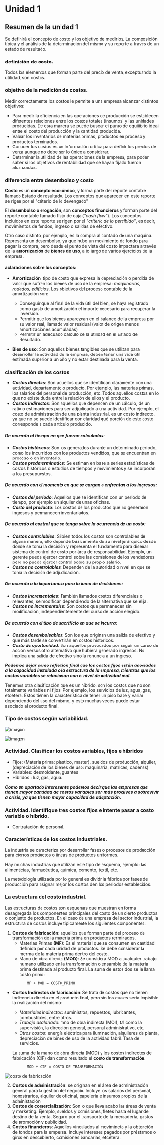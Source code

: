 # Unidad 1

## Resumen de la unidad 1

Se definirá el concepto de costo y los objetivo de medirlos. La composición 
 típica y el análisis de la determinación del mismo y su reporte a través de un 
 estado de resultado.

### definición de costo.

Todos los elementos que forman parte del precio de venta, exceptuando la utilidad,
son costos.

### objetivo de la medición de costos.



Medir correctamente los costos le permite a una empresa alcanzar distintos objetivos:

- Para medir la eficiencia en las operaciones de producción se establecen diferentes
relaciones entre los costos totales (insumos) y las unidades producidas. De esta manera
se puede buscar el punto de equilibrio ideal entre el costo del producción y la cantidad producida.
- Valuar los inventarios de materias primas, productos en proceso y productos terminados.
- Conocer los costos es un información critica para definir los precios de venta aunque no debe
ser lo único a considerar.
- Determinar la utilidad de las operaciones de la empresa, para poder saber si los objetivos de 
rentabilidad que se hayan fijado fueron alcanzados.

### diferencia entre desembolso y costo

**Costo** es un **concepto económico**, y forma parte del reporte contable llamado Estado de resultado.
Los conceptos que aparecen en este reporte se rigen por el "criterio de lo devengado"

El **desembolso o erogación**, son **conceptos financieros** y forman parte del reporte contable llamado
flujo de caja (*"cash flow"*). Los conceptos incluidos en este reporte se rigen por el *"criterio de lo percibido"*, es decir, movimientos de fondos, ingreso o salidas de efectivo.

Otro caso distinto, por ejemplo, es la compra al contado de una maquina. Representa un desembolso, ya que hubo
un movimiento de fondo para pagar la compra, pero desde el punto de vista del costo impactara a través de la **amortización** de **bienes de uso**, a lo largo de varios ejercicios de la empresa.

#### aclaraciones sobre los conceptos:
- **Amortización**: tipo de costo que expresa la depreciación o perdida de valor que sufren los bienes de uso de la empresa: *maquinarias, rodados, edificios*.
Los objetivos del proceso contable de la amortización son:
    - Conseguir que al final de la vida útil del bien, se haya registrado como gasto de amortización el importe necesario para recuperar la inversión.
    - Permitir que los bienes aparezcan en el balance de la empresa por su valor real, llamado valor residual (valor de origen menos amortizaciones acumuladas)
    - Permitir un adecuado cálculo de la utilidad en el Estado de Resultado.

- **Bien de uso**:  Son aquellos bienes tangibles que se utilizan para desarrollar la actividad de la empresa; deben tener una vida útil estimada superior a un año y no estar destinada para la venta.

### clasificación de los costos

- ***Costos directos***: Son aquellos que se identifican claramente con una actividad, departamento o producto. Por ejemplo, las materias primas, los salarios del personal de producción, etc. Todos aquellos costos en lo que no existe duda entre la relación de ellos y el producto.
- ***Costos Indirectos***: Son aquellos que dependen de un cálculo, de un ratio o estimaciones para ser adjudicado a una actividad. Por ejemplo, el costo de administración de una planta industrial, es un costo indirecto, ya que no se puede identificar con claridad qué porción  de este costo corresponde a cada articulo producido.

##### De acuerdo al tiempo en que fueron calculados:
- ***Costos históricos***: Son los generados durante un determinado periodo, como los incurridos con los productos vendidos, que se encuentran en proceso o en inventario.
- ***Costos predeterminados***: Se estiman en base a series estadísticas de costos históricos o estudios de tiempos y movimientos y se incorporan a los presupuestos.

##### De acuerdo con el momento en que se cargan o enfrentan a los ingresos:
- ***Costos del periodo***: Aquellos que se identifican con un periodo de tiempo, por ejemplo un alquiler de unas oficinas. 
- ***Costo del producto***: Los costos de los productos que no generaron ingresos y permanecen inventariados.

##### De acuerdo al control que se tenga sobre la ocurrencia de un costo:
- ***Costos controlables***: Si bien todos los costos son controlables de alguna manera; ello depende básicamente de su nivel jerárquico desde donde se toma la decisión y representa el fundamento para diseñar sistema de control de costo por área de responsabilidad. Ejemplo, un gerente puede ejercer control sobre las comisiones de los vendedores pero no puede ejercer control sobre su propio salario.
- ***Costos no controlables***: Dependen de la autoridad o nivel en que se toma la decisión de adjudicación.

##### De acuerdo a la importancia para la toma de decisiones:
- ***Costos incrementales***: También llamados costos diferenciales o relevantes, se modifican dependiendo de la alternativa que se elija.
- ***Costos no incrementales***: Son costos que permanecen sin modificación, independientemente del curso de acción elegido. 

##### De acuerdo con el tipo de sacrificio en que se incurra:
- ***Costos desembolsables***: Son los que originan una salida de efectivo y que más tarde se convertirán en costos históricos.
- ***Costo de oportunidad***: Son aquellos provocados por seguir un curso de acción versus otro alternativo que hubiera generado ingresos. No implica una salida de efectivo sino la renuncia a un ingreso.

***Podemos dejar como reflexión final que los costos fijos están asociados a la capacidad instalada o la estructura de la empresa, mientras que los costos variables se relacionan con el nivel de actividad real.***

Tenemos otra clasificación que es un híbrido, son los costos que no son totalmente variables ni fijos. Por ejemplo, los servicios de luz, agua, gas, etcétera. Estos tienen la característica de tener un piso base y variar dependiendo del uso del mismo, y esto muchas veces puede estar asociado al producto final.

### Tipo de costos según variabilidad.

![imagen](./images/tipos_de_costos.png)

![imagen](./images/tipos_de_costos_2.png)

### Actividad. Clasificar los costos variables, fijos e híbridos

- Fijos: (Materia prima: plástico, master), sueldos de producción, alquiler, (depreciación de los bienes de uso: maquinaria, matrices, cadenas)
- Variables: desmoldante, guantes
- Híbridos : luz, gas, agua.

***Como un apartado interesante podemos decir que las empresas que tienen mayor cantidad de costos variables son más proclives a sobrevivir a crisis, ya que tienen mayor capacidad de adaptación.***

### Actividad. Identifique tres costos fijos e intente pasar a costo variable o híbrido.

- Contratación de personal.

### Características de los costos industriales.

La industria se caracteriza por desarrollar fases o procesos de producción para ciertos productos o lineas de productos uniformes.

Hay muchas industrias que utilizan este tipo de esquema, ejemplo: las alimenticias, farmacéutica, química, cemento, textil, etc.

La metodología utilizada por lo general es dividr la fábrica por fases de producción para asignar mejor los costos den los periodos establecidos.

### La estructura del costo industrial.

Las estructuras de costos son esquemas que muestran en forma desagregada los componentes principales del costo de un cierto productos o conjunto de productos. En el caso de una empresa del sector industrial, la estructura de costos incluye tipicamente los siguientes componentes:

1. **Costos de fabricación**: aquellos que forman parte del proceso de transformación de la materia prima en productos terminados.
    * Materias Primas **(MP)**: Es el material que se consumen en cantidad definida por cada unidad de productos. Se debe considerar la merma de la materia prima dentro del costo.
    * Mano de obra directa **(MOD)**: Se considera MOD a cualquier trabajo humano utilizado en la transformación o ensamble de la materia prima destinada al producto final. La suma de estos dos se le llama costo primo:
~~~
          MP + MOD = COSTO_PRIMO
~~~

* **Costos Indirectos de fabricación**: Se trata de costos que no tienen indicencia directa en el producto final, pero sin los cuales sería impisible la realización del mismo:
    * *Materiales indirectos*: suministros, repuestos, lubricantes, combustibles, entre otros.
    * *Trabajo asalariado*: mno de obra indirecta (MOI), tal como la supervisión, la dirección general, personal administrativo, etc.
    * *Otros costos*: energía eléctrica para iluminación, alquileres de planta, depreciación de bines de uso de la actividad fabril. Tasa de servicios.

  La suma de la mano de obra directa (MOD) y los costos indirectos de fabricación (CIF) dan como resultado el **costo de transformación**.

~~~
          MOD + CIF = COSTO DE TRANSFORMACIÓN  
~~~

![costo de fabricación](./images/imagen4.png)

2. **Costos de administración**: se originan en el área de administración general para la gestión del negocio. Incluye los salarios del personal, honostrarios, alquiler de oficinal, papeleria e insumos propios de la administación.
3. **Costos de comercialización**: Son lo que lleva acabo las áreas de venta y marketing. Ejemplo, sueldos y comisiones, fletes hasta el lugar de destino de la venta. Seguro por el transporte de la mercadería, gastos de promoción y publicidad.
4. **Costos financieros**: Aquellos vinculados al movimineto y la obtención de fondos para la empersa. Incluye intereses pagados por préstamos o giros en descubierto, comisiones bancarias, etcétera.

